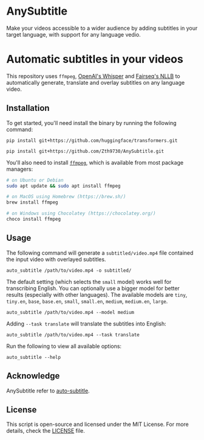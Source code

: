 # AnySubtitle
Make your videos accessible to a wider audience by adding subtitles in your target language, with support for any language vedio.

# Automatic subtitles in your videos

This repository uses `ffmpeg`, [OpenAI's Whisper](https://openai.com/blog/whisper) and [Fairseq's NLLB](https://ai.facebook.com/research/no-language-left-behind/)  to automatically generate, translate and overlay subtitles on any language video.

## Installation

To get started, you'll need install the binary by running the following command:

    pip install git+https://github.com/huggingface/transformers.git

    pip install git+https://github.com/Zth9730/AnySubtitle.git

You'll also need to install [`ffmpeg`](https://ffmpeg.org/), which is available from most package managers:

```bash
# on Ubuntu or Debian
sudo apt update && sudo apt install ffmpeg

# on MacOS using Homebrew (https://brew.sh/)
brew install ffmpeg

# on Windows using Chocolatey (https://chocolatey.org/)
choco install ffmpeg
```

## Usage

The following command will generate a `subtitled/video.mp4` file contained the input video with overlayed subtitles.

    auto_subtitle /path/to/video.mp4 -o subtitled/

The default setting (which selects the `small` model) works well for transcribing English. You can optionally use a bigger model for better results (especially with other languages). The available models are `tiny`, `tiny.en`, `base`, `base.en`, `small`, `small.en`, `medium`, `medium.en`, `large`.

    auto_subtitle /path/to/video.mp4 --model medium

Adding `--task translate` will translate the subtitles into English:

    auto_subtitle /path/to/video.mp4 --task translate

Run the following to view all available options:

    auto_subtitle --help

## Acknowledge
AnySubtitle refer to [auto-subtitle](https://github.com/m1guelpf/auto-subtitle).

## License

This script is open-source and licensed under the MIT License. For more details, check the [LICENSE](LICENSE) file.
